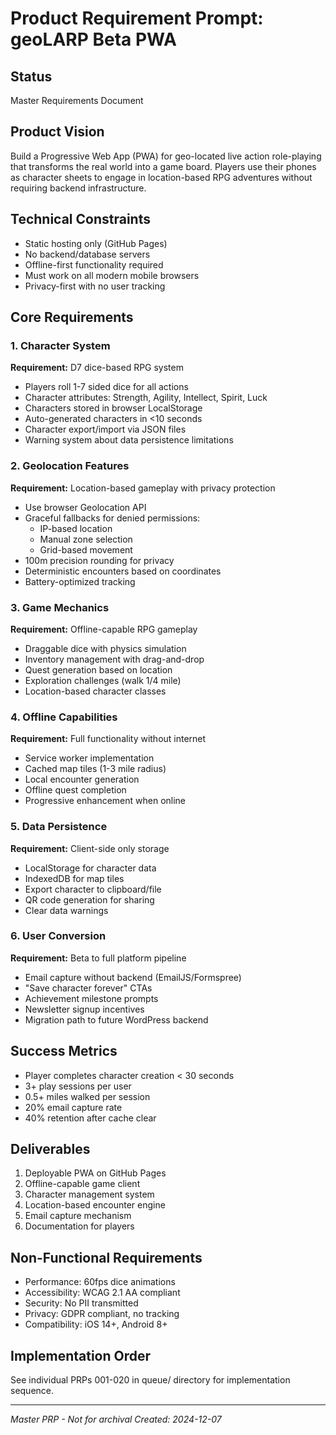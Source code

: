 # Product Requirement Prompt: geoLARP Beta PWA

## Status

Master Requirements Document

## Product Vision

Build a Progressive Web App (PWA) for geo-located live action role-playing that transforms the real world into a game board. Players use their phones as character sheets to engage in location-based RPG adventures without requiring backend infrastructure.

## Technical Constraints

- Static hosting only (GitHub Pages)
- No backend/database servers
- Offline-first functionality required
- Must work on all modern mobile browsers
- Privacy-first with no user tracking

## Core Requirements

### 1. Character System

**Requirement:** D7 dice-based RPG system

- Players roll 1-7 sided dice for all actions
- Character attributes: Strength, Agility, Intellect, Spirit, Luck
- Characters stored in browser LocalStorage
- Auto-generated characters in <10 seconds
- Character export/import via JSON files
- Warning system about data persistence limitations

### 2. Geolocation Features

**Requirement:** Location-based gameplay with privacy protection

- Use browser Geolocation API
- Graceful fallbacks for denied permissions:
  - IP-based location
  - Manual zone selection
  - Grid-based movement
- 100m precision rounding for privacy
- Deterministic encounters based on coordinates
- Battery-optimized tracking

### 3. Game Mechanics

**Requirement:** Offline-capable RPG gameplay

- Draggable dice with physics simulation
- Inventory management with drag-and-drop
- Quest generation based on location
- Exploration challenges (walk 1/4 mile)
- Location-based character classes

### 4. Offline Capabilities

**Requirement:** Full functionality without internet

- Service worker implementation
- Cached map tiles (1-3 mile radius)
- Local encounter generation
- Offline quest completion
- Progressive enhancement when online

### 5. Data Persistence

**Requirement:** Client-side only storage

- LocalStorage for character data
- IndexedDB for map tiles
- Export character to clipboard/file
- QR code generation for sharing
- Clear data warnings

### 6. User Conversion

**Requirement:** Beta to full platform pipeline

- Email capture without backend (EmailJS/Formspree)
- "Save character forever" CTAs
- Achievement milestone prompts
- Newsletter signup incentives
- Migration path to future WordPress backend

## Success Metrics

- Player completes character creation < 30 seconds
- 3+ play sessions per user
- 0.5+ miles walked per session
- 20% email capture rate
- 40% retention after cache clear

## Deliverables

1. Deployable PWA on GitHub Pages
2. Offline-capable game client
3. Character management system
4. Location-based encounter engine
5. Email capture mechanism
6. Documentation for players

## Non-Functional Requirements

- Performance: 60fps dice animations
- Accessibility: WCAG 2.1 AA compliant
- Security: No PII transmitted
- Privacy: GDPR compliant, no tracking
- Compatibility: iOS 14+, Android 8+

## Implementation Order

See individual PRPs 001-020 in queue/ directory for implementation sequence.

---

_Master PRP - Not for archival_
_Created: 2024-12-07_
